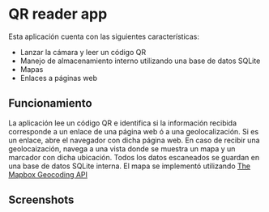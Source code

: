 # QR reader app

Esta aplicación cuenta con las siguientes características:
- Lanzar la cámara y leer un código QR
- Manejo de almacenamiento interno utilizando una base de datos SQLite 
- Mapas
- Enlaces a páginas web

## Funcionamiento

La aplicación lee un código QR e identifica si la información recibida corresponde a un enlace de una página web
ó a una geolocalización. Si es un enlace, abre el navegador con dicha página web. En caso de recibir una geolocaización, navega a
una vista donde se muestra un mapa y un marcador con dicha ubicación.
Todos los datos escaneados se guardan en una base de datos SQLite interna.
El mapa se implementó utilizando [The Mapbox Geocoding API](https://docs.mapbox.com/api/search/#geocoding)

## Screenshots
